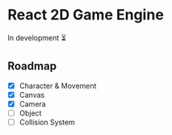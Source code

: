 # React 2D Game Engine
In development ⏳

## Roadmap
- [x] Character & Movement
- [x] Canvas
- [x] Camera
- [ ] Object
- [ ] Collision System